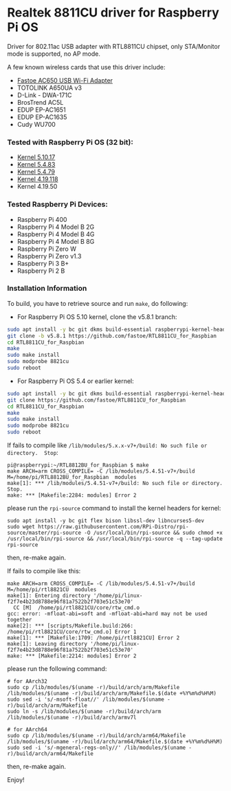 # Realtek 8811CU driver for Raspberry Pi OS

Driver for 802.11ac USB adapter with RTL8811CU chipset, only STA/Monitor mode is supported, no AP mode.

A few known wireless cards that use this driver include:
* [Fastoe AC650 USB Wi-Fi Adapter](https://amzn.to/2KR1Lxi)
* TOTOLINK A650UA v3
* D-Link - DWA-171C
* BrosTrend AC5L
* EDUP EP-AC1651
* EDUP EP-AC1635
* Cudy WU700

### Tested with Raspberry Pi OS (32 bit):
- [Kernel 5.10.17](https://downloads.raspberrypi.org/raspios_full_armhf/images/raspios_full_armhf-2021-05-28/)
- [Kernel 5.4.83](https://downloads.raspberrypi.org/raspios_full_armhf/images/raspios_full_armhf-2021-01-12/)
- [Kernel 5.4.79](https://downloads.raspberrypi.org/raspios_full_armhf/images/raspios_full_armhf-2020-12-04/)
- [Kernel 4.19.118](https://downloads.raspberrypi.org/raspios_full_armhf/images/raspios_full_armhf-2020-05-28/)
- Kernel 4.19.50

### Tested Raspberry Pi Devices:
- Raspberry Pi 400
- Raspberry Pi 4 Model B 2G
- Raspberry Pi 4 Model B 4G
- Raspberry Pi 4 Model B 8G
- Raspberry Pi Zero W
- Raspberry Pi Zero v1.3
- Raspberry Pi 3 B+
- Raspberry Pi 2 B

### Installation Information

To build, you have to retrieve source and run `make`, do following:

- For Raspberry Pi OS 5.10 kernel, clone the v5.8.1 branch:

```bash
sudo apt install -y bc git dkms build-essential raspberrypi-kernel-headers
git clone -b v5.8.1 https://github.com/fastoe/RTL8811CU_for_Raspbian
cd RTL8811CU_for_Raspbian
make
sudo make install
sudo modprobe 8821cu
sudo reboot
```

- For Raspberry Pi OS 5.4 or earlier kernel:

```bash
sudo apt install -y bc git dkms build-essential raspberrypi-kernel-headers
git clone https://github.com/fastoe/RTL8811CU_for_Raspbian
cd RTL8811CU_for_Raspbian
make
sudo make install
sudo modprobe 8821cu
sudo reboot
```

If fails to compile like `/lib/modules/5.x.x-v7+/build: No such file or directory.  Stop`:
```
pi@raspberrypi:~/RTL8812BU_for_Raspbian $ make
make ARCH=arm CROSS_COMPILE= -C /lib/modules/5.4.51-v7+/build M=/home/pi/RTL8812BU_for_Raspbian  modules
make[1]: *** /lib/modules/5.4.51-v7+/build: No such file or directory.  Stop.
make: *** [Makefile:2284: modules] Error 2
```
please run the `rpi-source` command to install the kernel headers for kernel:
```
sudo apt install -y bc git flex bison libssl-dev libncurses5-dev
sudo wget https://raw.githubusercontent.com/RPi-Distro/rpi-source/master/rpi-source -O /usr/local/bin/rpi-source && sudo chmod +x /usr/local/bin/rpi-source && /usr/local/bin/rpi-source -q --tag-update
rpi-source
```
then, re-make again.

If fails to compile like this:
```
make ARCH=arm CROSS_COMPILE= -C /lib/modules/5.4.51-v7+/build M=/home/pi/rtl8821CU  modules
make[1]: Entering directory '/home/pi/linux-f2f7e4b23d8788e96f81a7522b2f703e51c53e70'
  CC [M]  /home/pi/rtl8821CU/core/rtw_cmd.o
gcc: error: -mfloat-abi=soft and -mfloat-abi=hard may not be used together
make[2]: *** [scripts/Makefile.build:266: /home/pi/rtl8821CU/core/rtw_cmd.o] Error 1
make[1]: *** [Makefile:1709: /home/pi/rtl8821CU] Error 2
make[1]: Leaving directory '/home/pi/linux-f2f7e4b23d8788e96f81a7522b2f703e51c53e70'
make: *** [Makefile:2214: modules] Error 2
```
please run the following command:
```
# for AArch32
sudo cp /lib/modules/$(uname -r)/build/arch/arm/Makefile /lib/modules/$(uname -r)/build/arch/arm/Makefile.$(date +%Y%m%d%H%M)
sudo sed -i 's/-msoft-float//' /lib/modules/$(uname -r)/build/arch/arm/Makefile
sudo ln -s /lib/modules/$(uname -r)/build/arch/arm /lib/modules/$(uname -r)/build/arch/armv7l

# for AArch64
sudo cp /lib/modules/$(uname -r)/build/arch/arm64/Makefile /lib/modules/$(uname -r)/build/arch/arm64/Makefile.$(date +%Y%m%d%H%M)
sudo sed -i 's/-mgeneral-regs-only//' /lib/modules/$(uname -r)/build/arch/arm64/Makefile
```
then, re-make again.

Enjoy!
